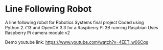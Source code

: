 # Line Following Robot

A line following robot for Robotics Systems final project
Coded using Python 2.7.13 and OpenCV 3.3 for a Raspberry Pi 3B running Raspbian
Uses Raspberry Pi camera module v2

Demo youtube link: https://www.youtube.com/watch?v=4EET_w06Cqs
